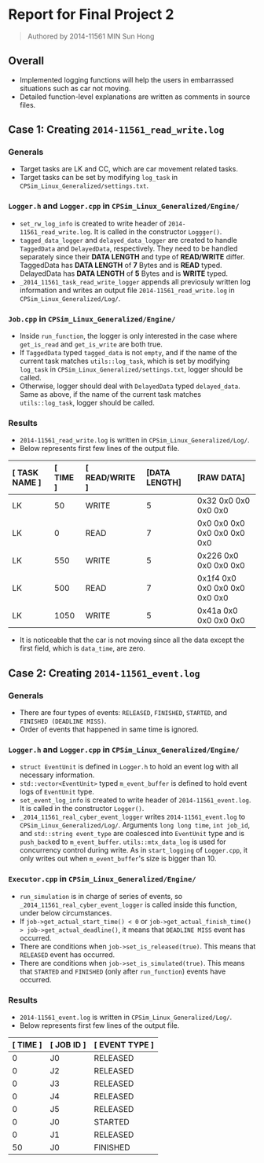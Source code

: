 # Report for Final Project 2
> Authored by 2014-11561 MIN Sun Hong

## Overall
* Implemented logging functions will help the users in embarrassed situations such as car not moving.
* Detailed function-level explanations are written as comments in source files.

## Case 1: Creating `2014-11561_read_write.log`

### Generals
* Target tasks are LK and CC, which are car movement related tasks.
* Target tasks can be set by modifying `log_task` in `CPSim_Linux_Generalized/settings.txt`.

### `Logger.h` and `Logger.cpp` in `CPSim_Linux_Generalized/Engine/`
* `set_rw_log_info` is created to write header of `2014-11561_read_write.log`. It is called in the constructor `Loggger()`.
* `tagged_data_logger` and `delayed_data_logger` are created to handle `TaggedData` and `DelayedData`, respectively. They need to be handled separately since their **DATA LENGTH** and type of **READ/WRITE** differ. TaggedData has **DATA LENGTH** of **7** Bytes and is **READ** typed. DelayedData has **DATA LENGTH** of **5** Bytes and is **WRITE** typed.
* `_2014_11561_task_read_write_logger` appends all previosuly written log information and writes an output file `2014-11561_read_write.log` in `CPSim_Linux_Generalized/Log/`.

### `Job.cpp` in `CPSim_Linux_Generalized/Engine/`
* Inside `run_function`, the logger is only  interested in the case where `get_is_read` and `get_is_write` are both true.
* If `TaggedData` typed `tagged_data` is not `empty`, and if the name of the current task matches `utils::log_task`, which is set by modifying `log_task` in `CPSim_Linux_Generalized/settings.txt`, logger should be called.
* Otherwise, logger should deal with `DelayedData` typed `delayed_data`. Same as above, if the name of the current task matches `utils::log_task`, logger should be called.

### Results
* `2014-11561_read_write.log` is written in `CPSim_Linux_Generalized/Log/`.
* Below represents first few lines of the output file.

| [ TASK NAME ] | [ TIME ] | [ READ/WRITE ] | [DATA LENGTH] | [RAW DATA] |
|:--- |:--- |:--- |:--- |:--- |
| LK | 50 | WRITE | 5 | 0x32 0x0 0x0 0x0 0x0 |
| LK | 0 | READ | 7 | 0x0 0x0 0x0 0x0 0x0 0x0 0x0 |
| LK | 550 | WRITE | 5 | 0x226 0x0 0x0 0x0 0x0 |
| LK | 500 | READ | 7 | 0x1f4 0x0 0x0 0x0 0x0 0x0 0x0 |
| LK | 1050 | WRITE | 5 | 0x41a 0x0 0x0 0x0 0x0 |

* It is noticeable that the car is not moving since all the data except the first field, which is `data_time`, are zero.

## Case 2: Creating `2014-11561_event.log`

### Generals
* There are four types of events: `RELEASED`, `FINISHED`, `STARTED`, and `FINISHED (DEADLINE MISS)`.
* Order of events that happened in same time is ignored.

### `Logger.h` and `Logger.cpp` in `CPSim_Linux_Generalized/Engine/`
* `struct EventUnit` is defined in `Logger.h` to hold an event log with all necessary information.
* `std::vector<EventUnit>` typed `m_event_buffer` is defined to hold event logs of `EventUnit` type.
* `set_event_log_info` is created to write header of `2014-11561_event.log`. It is called in the constructor `Logger()`.
* `_2014_11561_real_cyber_event_logger` writes `2014-11561_event.log` to `CPSim_Linux_Generalized/Log/`. Arguments `long long time`, `int job_id`, and `std::string event_type` are coalesced into `EventUnit` type and is `push_back`ed to `m_event_buffer`. `utils::mtx_data_log` is used for concurrency control during write. As in `start_logging` of `Logger.cpp`, it only writes out when `m_event_buffer`'s size is bigger than 10.

### `Executor.cpp` in `CPSim_Linux_Generalized/Engine/`
* `run_simulation` is in charge of series of events, so `_2014_11561_real_cyber_event_logger` is called inside this function, under below circumstances.
* If `job->get_actual_start_time() < 0` or `job->get_actual_finish_time() > job->get_actual_deadline()`, it means that `DEADLINE MISS` event has occurred.
* There are conditions when `job->set_is_released(true)`. This means that `RELEASED` event has occurred.
* There are conditions when `job->set_is_simulated(true)`. This means that `STARTED` and `FINISHED` (only after `run_function`) events have occurred.

### Results
* `2014-11561_event.log` is written in `CPSim_Linux_Generalized/Log/`.
* Below represents first few lines of the output file.

| [ TIME ] | [ JOB ID ] | [ EVENT TYPE ] |
|:--- |:--- |:---|
| 0 | J0 | RELEASED |
| 0 | J2 | RELEASED |
| 0 | J3 | RELEASED |
| 0 | J4 | RELEASED |
| 0 | J5 | RELEASED |
| 0 | J0 | STARTED |
| 0 | J1 | RELEASED |
| 50 | J0 | FINISHED |
